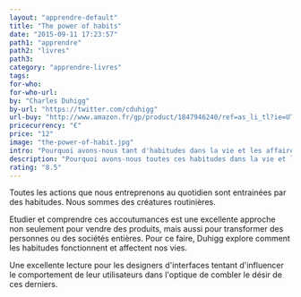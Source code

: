 ```yaml
---
layout: "apprendre-default"
title: "The power of habits"
date: "2015-09-11 17:23:57"
path1: "apprendre"
path2: "livres"
path3:
category: "apprendre-livres"
tags:
for-who:
for-who-url:
by: "Charles Duhigg"
by-url: "https://twitter.com/cduhigg"
url-buy: "http://www.amazon.fr/gp/product/1847946240/ref=as_li_tl?ie=UTF8&camp=1642&creative=6746&creativeASIN=1847946240&linkCode=as2&tag=mdw-21"
pricecurrency: "€"
price: "12"
image: "the-power-of-habit.jpg"
intro: "Pourquoi avons-nous tant d'habitudes dans la vie et les affaires ?"
description: "Pourquoi avons-nous toutes ces habitudes dans la vie et les affaires ?"
rating: "8.5"
---
```


Toutes les actions que nous entreprenons au quotidien sont entrainées par des habitudes. Nous sommes des créatures routinières.

Etudier et comprendre ces accoutumances est une excellente approche non seulement pour vendre des produits, mais aussi pour transformer des personnes ou des sociétés entières. Pour ce faire, Duhigg explore comment les habitudes fonctionnent et affectent nos vies.

Une excellente lecture pour les designers d'interfaces tentant d'influencer le comportement de leur utilisateurs dans l'optique de combler le désir de ces derniers.
